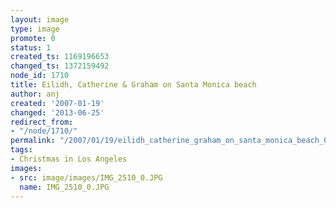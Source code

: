 ```yaml
---
layout: image
type: image
promote: 0
status: 1
created_ts: 1169196653
changed_ts: 1372159492
node_id: 1710
title: Eilidh, Catherine & Graham on Santa Monica beach
author: anj
created: '2007-01-19'
changed: '2013-06-25'
redirect_from:
- "/node/1710/"
permalink: "/2007/01/19/eilidh_catherine_graham_on_santa_monica_beach_0/"
tags:
- Christmas in Los Angeles
images:
- src: image/images/IMG_2510_0.JPG
  name: IMG_2510_0.JPG
---
```



